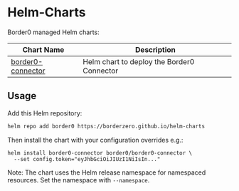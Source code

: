 # Helm-Charts

Border0 managed Helm charts:

| Chart Name           | Description                            |
|----------------------|----------------------------------------|
| [border0-connector](./charts/border0-connector) | Helm chart to deploy the Border0 Connector |

## Usage

Add this Helm repository:

```bash
helm repo add border0 https://borderzero.github.io/helm-charts
```

Then install the chart with your configuration overrides e.g.:

```
helm install border0-connector border0/border0-connector \
  --set config.token="eyJhbGciOiJIUzI1NiIsIn..."
```

Note: The chart uses the Helm release namespace for namespaced resources. Set the namespace with `--namespace`.
